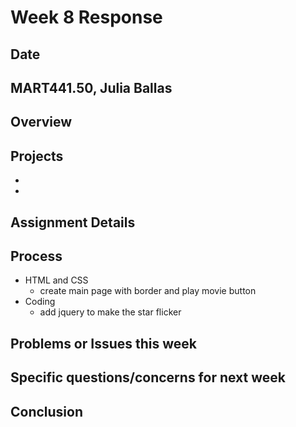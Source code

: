 # Week 8 Response
## Date
## MART441.50, Julia Ballas


## Overview

## Projects

-
-

## Assignment Details


## Process

- HTML and CSS
  - create main page with border and play movie button
- Coding
  - add jquery to make the star flicker

## Problems or Issues this week

## Specific questions/concerns for next week

## Conclusion
